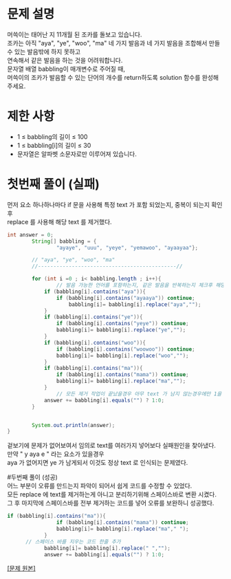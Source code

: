 # 문제 설명
머쓱이는 태어난 지 11개월 된 조카를 돌보고 있습니다.  
조카는 아직 "aya", "ye", "woo", "ma" 네 가지 발음과 네 가지 발음을 조합해서 만들 수 있는 발음밖에 하지 못하고   
연속해서 같은 발음을 하는 것을 어려워합니다.   
문자열 배열 babbling이 매개변수로 주어질 때,   
머쓱이의 조카가 발음할 수 있는 단어의 개수를 return하도록 solution 함수를 완성해주세요.   
   
# 제한 사항
* 1 ≤ babbling의 길이 ≤ 100
* 1 ≤ babbling[i]의 길이 ≤ 30
* 문자열은 알파벳 소문자로만 이루어져 있습니다.
   
# 첫번째 풀이 (실패)
먼저 요소 하나하나마다 if 문을 사용해 특정 text 가 포함 되었는지, 중복이 되는지 확인 후  
replace 를 사용해 해당 text 를 제거했다.  

```java
int answer = 0;
        String[] babbling = {
                "ayaye", "uuu", "yeye", "yemawoo", "ayaayaa"};

        // "aya", "ye", "woo", "ma"
        //---------------------------------------------//

        for (int i =0 ; i< babbling.length ; i++){
                // 발음 가능한 언어를 포함하는지, 같은 발음을 반복하는지 체크후 해당 발음 제거
            if (babbling[i].contains("aya")){
                if (babbling[i].contains("ayaaya")) continue;
                    babbling[i]= babbling[i].replace("aya","");
            }
            if (babbling[i].contains("ye")){
                if (babbling[i].contains("yeye")) continue;
                babbling[i]= babbling[i].replace("ye","");
            }
            if (babbling[i].contains("woo")){
                if (babbling[i].contains("woowoo")) continue;
                babbling[i]= babbling[i].replace("woo","");
            }
            if (babbling[i].contains("ma")){
                if (babbling[i].contains("mama")) continue;
                babbling[i]= babbling[i].replace("ma","");
            }
                // 모든 제거 작업이 끝났을경우 아무 text 가 남지 않는경우에만 1을 추가한다.
            answer += babbling[i].equals("") ? 1:0;
        }


        System.out.println(answer);
}
```
겉보기에 문제가 없어보여서 임의로 text를 여러가지 넣어보다 실패원인을 찾아냈다.  
만약 " y aya e " 라는 요소가 있을경우  
aya 가 없어지면 ye 가 남게되서 이것도 정상 text 로 인식되는 문제였다.  
  
#두번째 풀이 (성공)  
어느 부분이 오류를 만드는지 파악이 되어서 쉽게 코드를 수정할 수 있었다.  
모든 replace 에 text를 제거하는게 아니고 분리하기위해 스페이스바로 변환 시켰다.  
그 후 마지막에 스페이스바를 전부 제거하는 코드를 넣어 오류를 보완하니 성공했다.

```java
if (babbling[i].contains("ma")){
                if (babbling[i].contains("mama")) continue;
                babbling[i]= babbling[i].replace("ma"," ");
            }
      // 스페이스 바를 지우는 코드 한줄 추가
            babbling[i]= babbling[i].replace(" ","");
            answer += babbling[i].equals("") ? 1:0;
```

[ [문제 원본] ](https://school.programmers.co.kr/learn/courses/30/lessons/133499)
